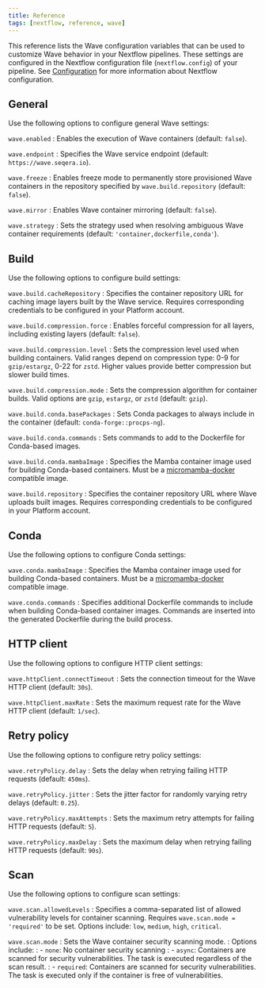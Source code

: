 ```yaml
---
title: Reference
tags: [nextflow, reference, wave]
---
```


This reference lists the Wave configuration variables that can be used to customize Wave behavior in your Nextflow pipelines. These settings are configured in the Nextflow configuration file (`nextflow.config`) of your pipeline. See [Configuration](https://www.nextflow.io/docs/latest/config.html) for more information about Nextflow configuration.

## General

Use the following options to configure general Wave settings:

`wave.enabled`
: Enables the execution of Wave containers (default: `false`).

`wave.endpoint`
: Specifies the Wave service endpoint (default: `https://wave.seqera.io`).

`wave.freeze`
: Enables freeze mode to permanently store provisioned Wave containers in the repository specified by `wave.build.repository` (default: `false`).

`wave.mirror`
: Enables Wave container mirroring (default: `false`).

`wave.strategy`
: Sets the strategy used when resolving ambiguous Wave container requirements (default: `'container,dockerfile,conda'`).

## Build

Use the following options to configure build settings:

`wave.build.cacheRepository`
: Specifies the container repository URL for caching image layers built by the Wave service.
  Requires corresponding credentials to be configured in your Platform account.

`wave.build.compression.force`
: Enables forceful compression for all layers, including existing layers (default: `false`).

`wave.build.compression.level`
: Sets the compression level used when building containers. Valid ranges depend on compression type: 0-9 for `gzip/estargz`, 0-22 for `zstd`. Higher values provide better compression but slower build times.

`wave.build.compression.mode`
: Sets the compression algorithm for container builds. Valid options are `gzip`, `estargz`, or `zstd` (default: `gzip`).

`wave.build.conda.basePackages`
: Sets Conda packages to always include in the container (default: `conda-forge::procps-ng`).

`wave.build.conda.commands`
: Sets commands to add to the Dockerfile for Conda-based images.

`wave.build.conda.mambaImage`
: Specifies the Mamba container image used for building Conda-based containers.
  Must be a [micromamba-docker](https://github.com/mamba-org/micromamba-docker) compatible image.

`wave.build.repository`
: Specifies the container repository URL where Wave uploads built images.
  Requires corresponding credentials to be configured in your Platform account.

## Conda

Use the following options to configure Conda settings:

`wave.conda.mambaImage`
: Specifies the Mamba container image used for building Conda-based containers.
  Must be a [micromamba-docker](https://github.com/mamba-org/micromamba-docker) compatible image.

`wave.conda.commands`
: Specifies additional Dockerfile commands to include when building Conda-based container images.
  Commands are inserted into the generated Dockerfile during the build process.

## HTTP client

Use the following options to configure HTTP client settings:

`wave.httpClient.connectTimeout`
: Sets the connection timeout for the Wave HTTP client  (default: `30s`).

`wave.httpClient.maxRate`
: Sets the maximum request rate for the Wave HTTP client (default: `1/sec`).

## Retry policy

Use the following options to configure retry policy settings:

`wave.retryPolicy.delay`
: Sets the delay when retrying failing HTTP requests (default: `450ms`).

`wave.retryPolicy.jitter`
: Sets the jitter factor for randomly varying retry delays (default: `0.25`).

`wave.retryPolicy.maxAttempts`
: Sets the maximum retry attempts for failing HTTP requests (default: `5`).

`wave.retryPolicy.maxDelay`
: Sets the maximum delay when retrying failing HTTP requests (default: `90s`).

## Scan

Use the following options to configure scan settings:

`wave.scan.allowedLevels`
: Specifies a comma-separated list of allowed vulnerability levels for container scanning. Requires `wave.scan.mode = 'required'` to be set.
  Options include: `low`, `medium`, `high`, `critical`.

`wave.scan.mode`
: Sets the Wave container security scanning mode.
: Options include:
: - `none`: No container security scanning
: - `async`: Containers are scanned for security vulnerabilities. The task is executed regardless of the scan result.
: - `required`: Containers are scanned for security vulnerabilities. The task is executed only if the container is free of vulnerabilities.
